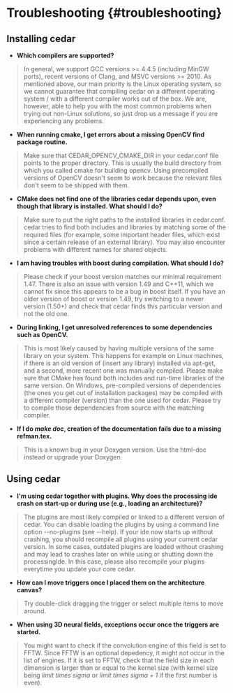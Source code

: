 Troubleshooting                                                                                            {#troubleshooting}
===============

 <!--
=======================================================================================================================

   Copyright 2011, 2012, 2013 Institut fuer Neuroinformatik, Ruhr-Universitaet Bochum, Germany
 
   This file is part of cedar.

   cedar is free software: you can redistribute it and/or modify it under
   the terms of the GNU Lesser General Public License as published by the
   Free Software Foundation, either version 3 of the License, or (at your
   option) any later version.

   cedar is distributed in the hope that it will be useful, but WITHOUT ANY
   WARRANTY; without even the implied warranty of MERCHANTABILITY or
   FITNESS FOR A PARTICULAR PURPOSE. See the GNU Lesser General Public
   License for more details.

   You should have received a copy of the GNU Lesser General Public License
   along with cedar. If not, see <http://www.gnu.org/licenses/>.

=======================================================================================================================

   Institute:   Ruhr-Universitaet Bochum
                Institut fuer Neuroinformatik

   File:        troubleshooting.md

   Maintainer:  all cedar developers
   Email:       cedar@ini.rub.de
   Date:        2013 08 19

   Description: Cedar troubleshooting

   Credits:

=======================================================================================================================
-->

Installing cedar
----------------

* **Which compilers are supported?**

> In general, we support GCC versions >= 4.4.5 (including MinGW ports), recent versions of Clang, and MSVC versions >= 2010. As mentioned above, our main priority is the Linux operating system, so we cannot guarantee that compiling cedar on a different operating system / with a different compiler works out of the box. We are, however, able to help you with the most common problems when trying out non-Linux solutions, so just drop us a message if you are experiencing any problems.

* **When running cmake, I get errors about a missing OpenCV find package routine.**

> Make sure that CEDAR_OPENCV_CMAKE_DIR in your cedar.conf file points to the proper directory. This is usually the build directory from which you called cmake for building opencv. Using precompiled versions of OpenCV doesn't seem to work because the relevant files don't seem to be shipped with them.

* **CMake does not find one of the libraries cedar depends upon, even though that library is installed. What should I do?**

> Make sure to put the right paths to the installed libraries in cedar.conf. cedar tries to find both includes and libraries by matching some of the required files (for example, some important header files, which exist since a certain release of an external library). You may also encounter problems with different names for shared objects.

* **I am having troubles with boost during compilation. What should I do?**
> Please check if your boost version matches our minimal requirement 1.47. There is also an issue with version 1.49 and C++11, which we cannot fix since this appears to be a bug in boost itself. If you have an older version of boost or version 1.49, try switching to a newer version (1.50+) and check that cedar finds this particular version and not the old one.

* **During linking, I get unresolved references to some dependencies such as OpenCV.**

> This is most likely caused by having multiple versions of the same library on your system. This happens for example on Linux machines, if there is an old version of (insert any library) installed via apt-get, and a second, more recent one was manually compiled. Please make sure that CMake has found both includes and run-time libraries of the same version. On Windows, pre-compiled versions of dependencies (the ones you get out of installation packages) may be compiled with a different compiler (version) than the one used for cedar. Please try to compile those dependencies from source with the matching compiler.

* **If I do *make doc*, creation of the documentation fails due to a missing refman.tex.**

> This is a known bug in your Doxygen version. Use the html-doc instead or upgrade your Doxygen.

Using cedar
-----------

* **I'm using cedar together with plugins. Why does the processing ide crash on start-up or during use (e.g., loading an architecture)?**

> The plugins are most likely compiled or linked to a different version of cedar. You can disable loading the plugins by using a command line option --no-plugins (see --help). If your ide now starts up without crashing, you should recompile all plugins using your current cedar version. In some cases, outdated plugins are loaded without crashing and may lead to crashes later on while using or shutting down the processingIde. In this case, please also recompile your plugins everytime you update your core cedar.

* **How can I move triggers once I placed them on the architecture canvas?**

> Try double-click dragging the trigger or select multiple items to move around.

* **When using 3D neural fields, exceptions occur once the triggers are started.**

> You might want to check if the convolution engine of this field is set to FFTW. Since FFTW is an optional depedency, it might not occur in the list of engines. If it is set to FFTW, check that the field size in each dimension is larger than or equal to the kernel size (with kernel size being *limit times sigma* or *limit times sigma + 1* if the first number is even).

